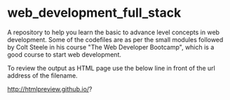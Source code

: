 # web_development_full_stack

A repository to help you learn the basic to advance level concepts in web development. Some of the codefiles are as per the small modules followed by Colt Steele in his course "The Web Developer Bootcamp", which is a good course to start web development.

To review the output as HTML page use the below line in front of the url address of the filename.

http://htmlpreview.github.io/? 

